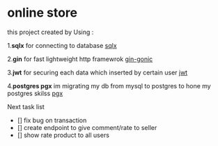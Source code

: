 # online store


this project created by Using : 

1.**sqlx** for connecting to database [sqlx](https://github.com/jmoiron/sqlx "jmoiron/sqlx")

2.**gin** for fast lightweight http framewrok [gin-gonic](https://github.com/gin-gonic/gin "gin-gonic")

3.**jwt** for securing each data which inserted by certain user [jwt](https://github.com/dgrijalva/jwt-go "jwt")

4.**postgres pgx** im migrating my db from mysql to postgres to hone my postgres skilss [pgx](https://github.com/jackc/pgx "postgres pgx")


Next task list

- [] fix bug on transaction 
- [] create endpoint to give comment/rate to seller
- [] show rate product to all users